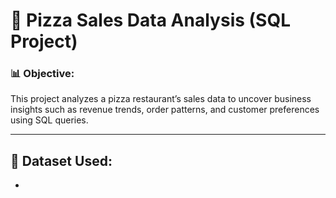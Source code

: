 # 🍕 Pizza Sales Data Analysis (SQL Project)

### 📊 Objective:
This project analyzes a pizza restaurant’s sales data to uncover business insights such as revenue trends, order patterns, and customer preferences using SQL queries.

---

## 📁 Dataset Used:
- 
